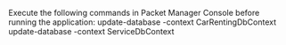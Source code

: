 Execute the following commands in Packet Manager Console before running the application:
update-database -context CarRentingDbContext
update-database -context ServiceDbContext
